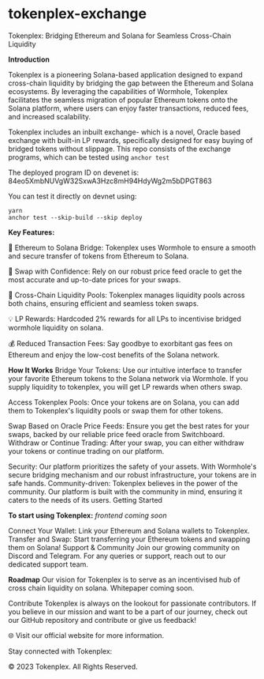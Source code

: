 # tokenplex-exchange
Tokenplex: Bridging Ethereum and Solana for Seamless Cross-Chain Liquidity

**Introduction**

Tokenplex is a pioneering Solana-based application designed to expand cross-chain liquidity by bridging the gap between the Ethereum and Solana ecosystems. By leveraging the capabilities of Wormhole, Tokenplex facilitates the seamless migration of popular Ethereum tokens onto the Solana platform, where users can enjoy faster transactions, reduced fees, and increased scalability.

Tokenplex includes an inbuilt exchange- which is a novel, Oracle based exchange with built-in LP rewards, specifically designed for easy buying of bridged tokens without slippage. This repo consists of the exchange programs, which can be tested using `anchor test`

The deployed program ID on devenet is: 84eo5XmbNUVgW32SxwA3Hzc8mH94HdyWg2m5bDPGT863

You can test it directly on devnet using:
```
yarn
anchor test --skip-build --skip deploy
```

**Key Features:**

🌉 Ethereum to Solana Bridge: Tokenplex uses Wormhole to ensure a smooth and secure transfer of tokens from Ethereum to Solana.

💱 Swap with Confidence: Rely on our robust price feed oracle to get the most accurate and up-to-date prices for your swaps.

🔗 Cross-Chain Liquidity Pools: Tokenplex manages liquidity pools across both chains, ensuring efficient and seamless token swaps.

💡 LP Rewards: Hardcoded 2% rewards for all LPs to incentivise bridged wormhole liquidity on solana.

💰 Reduced Transaction Fees: Say goodbye to exorbitant gas fees on Ethereum and enjoy the low-cost benefits of the Solana network.

**How It Works**
Bridge Your Tokens: Use our intuitive interface to transfer your favorite Ethereum tokens to the Solana network via Wormhole. If you supply liquidity to tokenplex, you will get LP rewards when others swap.

Access Tokenplex Pools: Once your tokens are on Solana, you can add them to Tokenplex's liquidity pools or swap them for other tokens.

Swap Based on Oracle Price Feeds: Ensure you get the best rates for your swaps, backed by our reliable price feed oracle from Switchboard.
Withdraw or Continue Trading: After your swap, you can either withdraw your tokens or continue trading on our platform.

Security: Our platform prioritizes the safety of your assets. With Wormhole's secure bridging mechanism and our robust infrastructure, your tokens are in safe hands.
Community-driven: Tokenplex believes in the power of the community. Our platform is built with the community in mind, ensuring it caters to the needs of its users.
Getting Started


**To start using Tokenplex:**
_frontend coming soon_

Connect Your Wallet: Link your Ethereum and Solana wallets to Tokenplex.
Transfer and Swap: Start transferring your Ethereum tokens and swapping them on Solana!
Support & Community
Join our growing community on Discord and Telegram. For any queries or support, reach out to our dedicated support team.

**Roadmap**
Our vision for Tokenplex is to serve as an incentivised hub of cross chain liquidity on solana. Whitepaper coming soon.

Contribute
Tokenplex is always on the lookout for passionate contributors. If you believe in our mission and want to be a part of our journey, check out our GitHub repository and contribute or give us feedback!

🌐 Visit our official website for more information.

Stay connected with Tokenplex:


© 2023 Tokenplex. All Rights Reserved.






